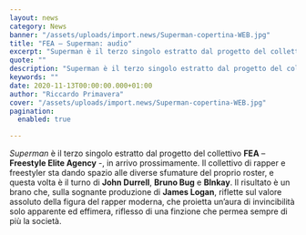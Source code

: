 ```yaml
---
layout: news
category: News
banner: "/assets/uploads/import.news/Superman-copertina-WEB.jpg"
title: "FEA – Superman: audio"
excerpt: "Superman è il terzo singolo estratto dal progetto del collettivo FEA – Freestyle Elite Agency -, in arrivo prossimamente. Il collettivo di rapper e freestyler sta dando spazio alle diverse sfumature del proprio roster, e questa volta è il turno di John Durrell, Bruno Bug e Blnkay. Il risultato è un brano che, sulla sognante [&hellip"
quote: ""
description: "Superman è il terzo singolo estratto dal progetto del collettivo FEA – Freestyle Elite Agency -, in arrivo prossimamente. Il collettivo di rapper e freestyler sta dando spazio alle diverse sfumature del proprio roster, e questa volta è il turno di John Durrell, Bruno Bug e Blnkay. Il risultato è un brano che, sulla sognante [&hellip"
keywords: ""
date: 2020-11-13T00:00:00.000+01:00
author: "Riccardo Primavera"
cover: "/assets/uploads/import.news/Superman-copertina-WEB.jpg"
pagination:
  enabled: true

---
```


_Superman_ è il terzo singolo estratto dal progetto del collettivo **FEA** – **Freestyle Elite Agency** \-, in arrivo prossimamente. Il collettivo di rapper e freestyler sta dando spazio alle diverse sfumature del proprio roster, e questa volta è il turno di **John Durrell**, **Bruno Bug** e **Blnkay**. Il risultato è un brano che, sulla sognante produzione di **James Logan**, riflette sul valore assoluto della figura del rapper moderna, che proietta un’aura di invincibilità solo apparente ed effimera, riflesso di una finzione che permea sempre di più la società.